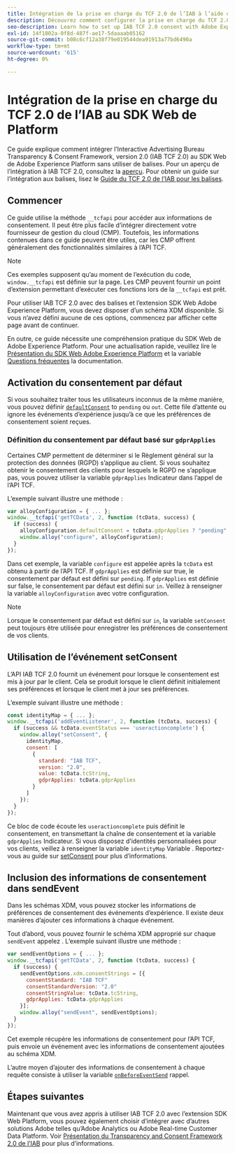 ```yaml
---
title: Intégration de la prise en charge du TCF 2.0 de l’IAB à l’aide du SDK Web de Adobe Experience Platform
description: Découvrez comment configurer la prise en charge du TCF 2.0 de l’IAB pour votre site web sans utiliser de balises.
seo-description: Learn how to set up IAB TCF 2.0 consent with Adobe Experience Platform Web SDK
exl-id: 14f1802a-0f8d-487f-ae17-5daaaab05162
source-git-commit: b08c6cf12a38f79e019544dea91913a77bd6490a
workflow-type: tm+mt
source-wordcount: '615'
ht-degree: 0%

---
```


# Intégration de la prise en charge du TCF 2.0 de l’IAB au SDK Web de Platform

Ce guide explique comment intégrer l’Interactive Advertising Bureau Transparency &amp; Consent Framework, version 2.0 (IAB TCF 2.0) au SDK Web de Adobe Experience Platform sans utiliser de balises. Pour un aperçu de l’intégration à IAB TCF 2.0, consultez la [aperçu](./overview.md). Pour obtenir un guide sur l’intégration aux balises, lisez le [Guide du TCF 2.0 de l’IAB pour les balises](./with-tags.md).

## Commencer

Ce guide utilise la méthode `__tcfapi` pour accéder aux informations de consentement. Il peut être plus facile d’intégrer directement votre fournisseur de gestion du cloud (CMP). Toutefois, les informations contenues dans ce guide peuvent être utiles, car les CMP offrent généralement des fonctionnalités similaires à l’API TCF.

>[!NOTE]
>
>Ces exemples supposent qu’au moment de l’exécution du code, `window.__tcfapi` est définie sur la page. Les CMP peuvent fournir un point d’extension permettant d’exécuter ces fonctions lors de la `__tcfapi` est prêt.

Pour utiliser IAB TCF 2.0 avec des balises et l’extension SDK Web Adobe Experience Platform, vous devez disposer d’un schéma XDM disponible. Si vous n’avez défini aucune de ces options, commencez par afficher cette page avant de continuer.

En outre, ce guide nécessite une compréhension pratique du SDK Web de Adobe Experience Platform. Pour une actualisation rapide, veuillez lire le [Présentation du SDK Web Adobe Experience Platform](../../home.md) et la variable [Questions fréquentes](../../faq.md) la documentation.

## Activation du consentement par défaut

Si vous souhaitez traiter tous les utilisateurs inconnus de la même manière, vous pouvez définir [`defaultConsent`](/help/web-sdk/commands/configure/defaultconsent.md) to `pending` ou `out`. Cette file d’attente ou ignore les événements d’expérience jusqu’à ce que les préférences de consentement soient reçues.

### Définition du consentement par défaut basé sur `gdprApplies`

Certaines CMP permettent de déterminer si le Règlement général sur la protection des données (RGPD) s’applique au client. Si vous souhaitez obtenir le consentement des clients pour lesquels le RGPD ne s’applique pas, vous pouvez utiliser la variable `gdprApplies` Indicateur dans l’appel de l’API TCF.

L’exemple suivant illustre une méthode :

```javascript
var alloyConfiguration = { ... };
window.__tcfapi('getTCData', 2, function (tcData, success) {
  if (success) {
    alloyConfiguration.defaultConsent = tcData.gdprApplies ? "pending" : "in";
    window.alloy("configure", alloyConfiguration);
  }
});
```

Dans cet exemple, la variable `configure` est appelée après la `tcData` est obtenu à partir de l’API TCF. If `gdprApplies` est définie sur true, le consentement par défaut est défini sur `pending`. If `gdprApplies` est définie sur false, le consentement par défaut est défini sur `in`. Veillez à renseigner la variable `alloyConfiguration` avec votre configuration.

>[!NOTE]
>
>Lorsque le consentement par défaut est défini sur `in`, la variable `setConsent` peut toujours être utilisée pour enregistrer les préférences de consentement de vos clients.

## Utilisation de l’événement setConsent

L’API IAB TCF 2.0 fournit un événement pour lorsque le consentement est mis à jour par le client. Cela se produit lorsque le client définit initialement ses préférences et lorsque le client met à jour ses préférences.

L’exemple suivant illustre une méthode :

```javascript
const identityMap = { ... };
window.__tcfapi('addEventListener', 2, function (tcData, success) {
  if (success && tcData.eventStatus === 'useractioncomplete') {
    window.alloy("setConsent", {
      identityMap,
      consent: [
        {
          standard: "IAB TCF",
          version: "2.0",
          value: tcData.tcString,
          gdprApplies: tcData.gdprApplies
        }
      ]
    });
  }
});
```

Ce bloc de code écoute les `useractioncomplete` puis définit le consentement, en transmettant la chaîne de consentement et la variable `gdprApplies` Indicateur. Si vous disposez d’identités personnalisées pour vos clients, veillez à renseigner la variable `identityMap` Variable . Reportez-vous au guide sur [setConsent](../../../web-sdk/commands/setconsent.md) pour plus d’informations.

## Inclusion des informations de consentement dans sendEvent

Dans les schémas XDM, vous pouvez stocker les informations de préférences de consentement des événements d’expérience. Il existe deux manières d’ajouter ces informations à chaque événement.

Tout d’abord, vous pouvez fournir le schéma XDM approprié sur chaque `sendEvent` appelez . L’exemple suivant illustre une méthode :

```javascript
var sendEventOptions = { ... };
window.__tcfapi('getTCData', 2, function (tcData, success) {
  if (success) {
    sendEventOptions.xdm.consentStrings = [{
      consentStandard: "IAB TCF"
      consentStandardVersion: "2.0"
      consentStringValue: tcData.tcString,
      gdprApplies: tcData.gdprApplies
    }];
    window.alloy("sendEvent", sendEventOptions);
  }
});
```

Cet exemple récupère les informations de consentement pour l’API TCF, puis envoie un événement avec les informations de consentement ajoutées au schéma XDM.

L’autre moyen d’ajouter des informations de consentement à chaque requête consiste à utiliser la variable [`onBeforeEventSend`](/help/web-sdk/commands/configure/onbeforeeventsend.md) rappel.

## Étapes suivantes

Maintenant que vous avez appris à utiliser IAB TCF 2.0 avec l’extension SDK Web Platform, vous pouvez également choisir d’intégrer avec d’autres solutions Adobe telles qu’Adobe Analytics ou Adobe Real-time Customer Data Platform. Voir [Présentation du Transparency and Consent Framework 2.0 de l’IAB](./overview.md) pour plus d’informations.
